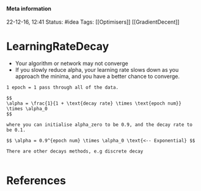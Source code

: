 #### Meta information
22-12-16, 12:41
Status: #idea
Tags:  [[Optimisers]] [[GradientDecent]]





# LearningRateDecay

- Your algorithm or network may not converge
-  If you slowly reduce alpha, your learning rate slows down as you approach the minima, and you have a better chance to converge.
```ad-note
1 epoch = 1 pass through all of the data.

$$ 
\alpha = \frac{1}{1 + \text{decay rate} \times \text{epoch num}} \times \alpha_0
$$

where you can initialise alpha_zero to be 0.9, and the decay rate to be 0.1.

$$ \alpha = 0.9^{epoch num} \times \alpha_0 \text{<-- Exponential} $$

There are other decays methods, e.g discrete decay
	
```





# References
